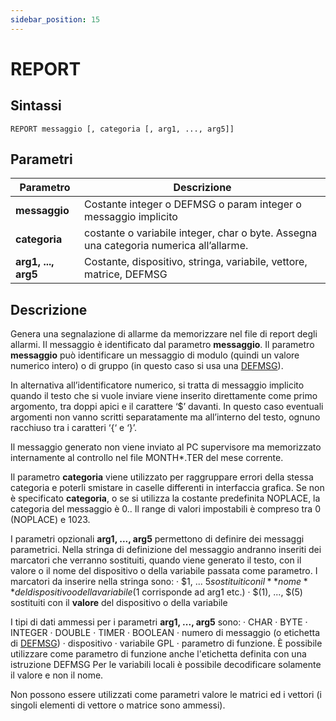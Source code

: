 ```yaml
---
sidebar_position: 15
---
```


# REPORT

## Sintassi

  ```
REPORT messaggio [, categoria [, arg1, ..., arg5]]
  ```

## Parametri
|Parametro            | Descrizione                                                                                                                   |                
|---------------------|-------------------------------------------------------------------------------------------------------------------------------|
| **messaggio**       | 	Costante integer o DEFMSG o param integer o messaggio implicito                                                             |
| **categoria**       | 	costante o variabile integer, char o byte. Assegna una categoria numerica all’allarme.                                      |
| **arg1, ..., arg5** | 	Costante, dispositivo, stringa, variabile, vettore, matrice, DEFMSG                                                         |

## Descrizione
Genera una segnalazione di allarme da memorizzare nel file di report degli allarmi. Il messaggio è identificato dal parametro **messaggio**. Il parametro **messaggio** può identificare un messaggio di modulo (quindi un valore numerico intero) o di gruppo (in questo caso si usa una [DEFMSG](DEFMSG.md)).

In alternativa all’identificatore numerico, si tratta di messaggio implicito quando il testo che si vuole inviare viene inserito direttamente come primo argomento, tra doppi apici e il carattere ‘$’ davanti. In questo caso eventuali argomenti non vanno scritti separatamente ma all’interno del testo, ognuno racchiuso tra i caratteri ‘\{‘ e ‘\}’.

Il messaggio generato non viene inviato al PC supervisore ma memorizzato internamente al controllo nel file MONTH*.TER del mese corrente. 

Il parametro **categoria** viene utilizzato per raggruppare errori della stessa categoria e poterli smistare in caselle differenti in interfaccia grafica. Se non è specificato **categoria**, o se si utilizza la costante predefinita NOPLACE, la categoria del messaggio è 0.. Il range di valori impostabili è compreso tra 0 (NOPLACE) e 1023.

I parametri opzionali **arg1, ..., arg5** permettono di definire dei messaggi parametrici. Nella stringa di definizione del messaggio andranno inseriti dei marcatori che verranno sostituiti, quando viene generato il testo, con il valore o il nome del dispositivo o della variabile passata come parametro. I marcatori da inserire nella stringa sono:
·	$1, ... $5	sostituiti con il **nome** del dispositivo o della variabile ($1 corrisponde ad arg1 etc.) 
·	$(1), ..., $(5)	sostituiti con il **valore** del dispositivo o della variabile

I tipi di dati ammessi per i parametri **arg1, ..., arg5** sono:
·	CHAR
·	BYTE
·	INTEGER
·	DOUBLE
·	TIMER
·	BOOLEAN
·	numero di messaggio (o etichetta di [DEFMSG](DEFMSG.md))
·	dispositivo
·	variabile GPL
·	parametro di funzione. È possibile utilizzare come parametro di funzione anche l'etichetta definita con una istruzione DEFMSG
Per le variabili locali è possibile decodificare solamente il valore e non il nome.

Non possono essere utilizzati come parametri valore le matrici ed i vettori (i singoli elementi di vettore o matrice sono ammessi). 
